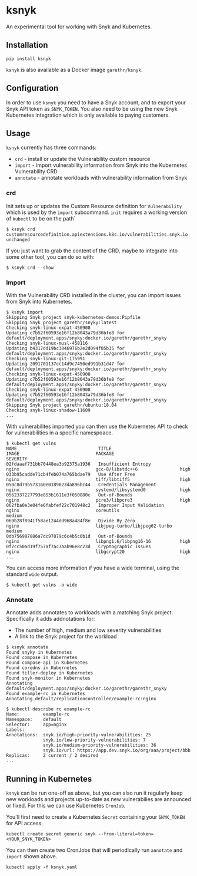 # ksnyk

An experimental tool for working with Snyk and Kubernetes.


## Installation

```
pip install ksnyk
```

`ksnyk` is also available as a Docker image `garethr/ksnyk`.


## Configuration

In order to use `ksnyk` you need to have a Snyk account, and to export your Snyk API token
as `SNYK_TOKEN`. You also need to be using the new Snyk Kubernetes integration which is only
available to paying customers.

## Usage

`ksnyk` currently has three commands:

* `crd` - install or update the Vulnerability custom resource
* `import` - import vulnerability information from Snyk into the Kubernetes Vulnerability CRD
* `annotate` - annotate workloads with vulnerability information from Snyk


### crd

Init sets up or updates the Custom Resource definition for `Vulnerability` which is used by the `import` subcommand.
`init` requires a working version of `kubectl` to be on the path`

```script
$ ksnyk crd
customresourcedefinition.apiextensions.k8s.io/vulnerabilities.snyk.io unchanged
```

If you just want to grab the content of the CRD, maybe to integrate into some other tool, you can do so with:

```script
$ ksnyk crd --show
```


### Import

With the Vulnerability CRD installed in the cluster, you can import issues from Snyk into Kubernetes.

```script
$ ksnyk import
Skipping Snyk project snyk-kubernetes-demos:Pipfile
Skipping Snyk project garethr/snyky:latest
Checking snyk-linux-expat-450908
Updating c7b52f60593e16f12b8043a79d36bfe8 for default/deployment.apps/snyky:docker.io/garethr/garethr_snyky
Checking snyk-linux-musl-458116
Updating b4317dd19bc3846976b2e2d094f05b35 for default/deployment.apps/snyky:docker.io/garethr/garethr_snyky
Checking snyk-linux-git-175991
Updating 2091701137cc14d9c7450ed991b31d47 for default/deployment.apps/snyky:docker.io/garethr/garethr_snyky
Checking snyk-linux-expat-450908
Updating c7b52f60593e16f12b8043a79d36bfe8 for default/deployment.apps/snyky:docker.io/garethr/garethr_snyky
Checking snyk-linux-expat-450908
Updating c7b52f60593e16f12b8043a79d36bfe8 for default/deployment.apps/snyky:docker.io/garethr/garethr_snyky
Skipping Snyk project garethr/ubuntu:18.04
Checking snyk-linux-shadow-11609
...
```

With vulnerabilites imported you can then use the Kubernetes API to check for vulnerabilities in a specific namespoace.

```script
$ kubectl get vulns
NAME                               TITLE                                  IMAGE                             PACKAGE                         SEVERITY
02fdaaaf731bb70448ea3b92375a1936   Insufficient Entropy                   nginx                             gcc-8/libstdc++6                high
033b95cadde71cb4feb074a765bdae79   Use After Free                         nginx                             tiff/libtiff5                   high
050c8d79b573160e0189023da896bc44   Credentials Management                 nginx                             systemd/libsystemd0             high
0562337227793e853b1611e3f050880c   Out-of-Bounds                          nginx                             pcre3/libpcre3                  high
062fba0e3e04fe6fabfef22c701948c2   Improper Input Validation              nginx                             coreutils                       medium
069b28f8941f58ae1244dd968a484f8e   Divide By Zero                         nginx                             libjpeg-turbo/libjpeg62-turbo   medium
0db756987886a7dc97879c6c4b5c0b1d   Out-of-Bounds                          nginx                             libpng1.6/libpng16-16           high
0f7cc50ad19f757af7ac7aab96e8c23d   Cryptographic Issues                   nginx                             libgcrypt20                     high
...
```

You can access more information if you have a wide terminal, using the standard `wide` output.

```script
$ kubectl get vulns -o wide
```


### Annotate

Annotate adds annotates to workloads with a matching Snyk project. Specifically it adds addnotations for:

* The number of high, medium and low severity vulnerabilities
* A link to the Snyk project for the workload

```
$ ksnyk annotate
Found snyky in Kubernetes
Found compose in Kubernetes
Found compose-api in Kubernetes
Found coredns in Kubernetes
Found tiller-deploy in Kubernetes
Found snyk-monitor in Kubernetes
Annotating default/deployment.apps/snyky:docker.io/garethr/garethr_snyky
Found example-rc in Kubernetes
Annotating default/replicationcontroller/example-rc:nginx
```

```
$ kubectl describe rc example-rc
Name:         example-rc
Namespace:    default
Selector:     app=nginx
Labels:       
Annotations:  snyk.io/high-priority-vulnerabilities: 25
              snyk.io/low-priority-vulnerabilities: 7
              snyk.io/medium-priority-vulnerabilities: 36
              snyk.io/url: https://app.dev.snyk.io/org/aaa/project/bbb
Replicas:     2 current / 2 desired
...
```


## Running in Kubernetes

`ksnyk` can be run one-off as above, but you can also run it regularly keep new workloads and projects
up-to-date as new vulnerabilies are announced or fixed. For this we can use Kubernetes `CronJob`.

You'll first need to create a Kubernetes `Secret` containing your `SNYK_TOKEN` for API access.

```
kubectl create secret generic snyk --from-literal=token=<YOUR_SNYK_TOKEN>
```

You can then create two CronJobs that will periodically run `annotate` and `import` shown above.

```
kubectl apply -f ksnyk.yaml
```
